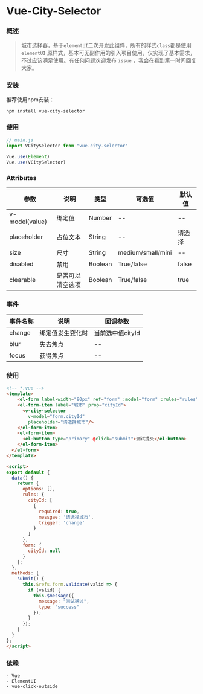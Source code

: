 # Vue-City-Selector

### 概述

> 城市选择器，基于`elementUI`二次开发此组件，所有的样式`class`都是使用 `elementUI` 原样式，基本可无副作用的引入项目使用，仅实现了基本需求，不过应该满足使用。有任何问题欢迎发布 `issue` ，我会在看到第一时间回复大家。


### 安装

推荐使用npm安装：

```shell
npm install vue-city-selector
```

###  使用

```js
// main.js
import VCitySelector from "vue-city-selector"

Vue.use(Element)
Vue.use(VCitySelector)
```

### Attributes

| 参数                                                         | 说明       | 类型    | 可选值            | 默认值 |
| ------------------------------------------------------------ | ---------- | ------- | ----------------- | ------ |
| v-model(value)                                               | 绑定值     | Number   | --                | --     |
| placeholder                                                  | 占位文本   | String  | --                | 请选择 |
| size                                                         | 尺寸       | String  | medium/small/mini | --     |
| disabled                                                     | 禁用       | Boolean | True/false        | false  |
| clearable                                                    | 是否可以清空选项 | Boolean | True/false        | true  |

### 事件

| 事件名称 | 说明             | 回调参数                                    |
| -------- | ---------------- | ------------------------------------------- |
| change   | 绑定值发生变化时 | 当前选中值cityId                               |
| blur     | 失去焦点         | --                                          |
| focus    | 获得焦点         | --                                          |

### 使用

```html
<!-- *.vue -->
<template>
	<el-form label-width="80px" ref="form" :model="form" :rules="rules" label-position="left">
    <el-form-item label="城市" prop="cityId">
      <v-city-selector
        v-model="form.cityId"
        placeholder="请选择城市"/>
    </el-form-item>
    <el-form-item>
      <el-button type="primary" @click="submit">测试提交</el-button>
    </el-form-item>
  </el-form>
</template>

<script>
export default {
  data() {
    return {
      options: [],
      rules: {
        cityId: [
          {
            required: true,
            messgae: '请选择城市',
            trigger: 'change'
          }
        ]
      },
      form: {
        cityId: null
      }
    };
  },
  methods: {
    submit() {
      this.$refs.form.validate(valid => {
        if (valid) {
          this.$message({
            message: "测试通过",
            type: "success"
          });
        }
      });
    }
  }
};
</script>
```

### 依赖

```
- Vue
- ElementUI
- vue-click-outside
```